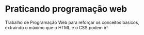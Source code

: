 # Praticando programação web
Trabalho de Programação Web para reforçar os conceitos basicos, extraindo o máximo que o HTML e o CSS podem ir!
